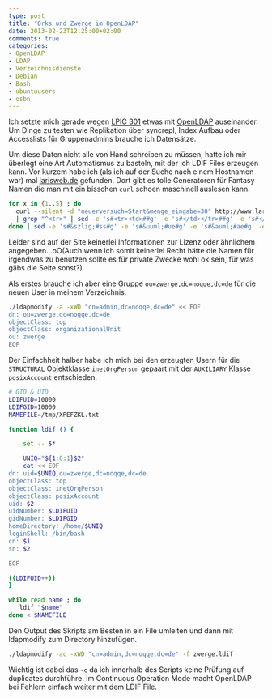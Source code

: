 ```yaml
---
type: post
title: "Orks und Zwerge im OpenLDAP"
date: 2013-02-23T12:25:00+02:00
comments: true
categories:
- OpenLDAP
- LDAP
- Verzeichnisdienste
- Debian
- Bash
- ubuntuusers
- osbn
---
```


Ich setzte mich gerade wegen [LPIC 301](http://www.lpi.org/linux-certifications/programs/lpic-3/exam-301)
etwas mit [OpenLDAP](http://www.openldap.org/) auseinander. Um Dinge
zu testen wie Replikation über syncrepl, Index Aufbau oder Accesslists für
Gruppenadmins brauche ich Datensätze.

Um diese Daten nicht alle von Hand schreiben zu müssen, hatte ich mir überlegt
eine Art Automatismus zu basteln, mit der ich LDIF Files erzeugen kann.
Vor kurzem habe ich (als ich auf der Suche nach einem Hostnamen war) mal
[larisweb.de](http://www.larisweb.de/) gefunden. Dort gibt es tolle Generatoren
für Fantasy Namen die man mit ein bisschen `curl` schoen maschinell auslesen
kann.

``` bash
for x in {1..5} ; do
  curl --silent -d "neuerversuch=Start&menge_eingabe=30" http://www.larisweb.de/tools/namen_gen_zwerg.php \
  | grep "^<tr>" | sed -e 's#<tr><td>##g' -e 's#</td></tr>##g' -e 's#</td><td>#\n#'
done | sed -e 's#&szlig;#ss#g' -e 's#&uuml;#ue#g' -e 's#&auml;#ae#g' -e 's#&ouml;#oe#g' > /tmp/XPEFZKL.txt
```

Leider sind auf der Site keinerlei Informationen zur Lizenz oder ähnlichem
angegeben. .oO(Auch wenn ich somit keinerlei Recht hätte die Namen für irgendwas zu benutzen sollte es
für private Zwecke wohl ok sein, für was gäbs die Seite sonst?).

Als erstes brauche ich aber eine Gruppe `ou=zwerge,dc=noqqe,dc=de` für die neuen User in meinem
Verzeichnis.

``` bash
./ldapmodify -a -xWD "cn=admin,dc=noqqe,dc=de" << EOF
dn: ou=zwerge,dc=noqqe,dc=de
objectClass: top
objectClass: organizationalUnit
ou: zwerge
EOF
```

Der Einfachheit halber habe ich mich bei den erzeugten Usern für die
`STRUCTURAL` Objektklasse `inetOrgPerson` gepaart mit der `AUXILIARY` Klasse
`posixAccount` entschieden.

``` bash
# GID & UID
LDIFUID=10000
LDIFGID=10000
NAMEFILE=/tmp/XPEFZKL.txt

function ldif () {

    set -- $*

    UNIQ="${1:0:1}$2"
    cat << EOF
dn: uid=$UNIQ,ou=zwerge,dc=noqqe,dc=de
objectClass: top
objectClass: inetOrgPerson
objectClass: posixAccount
uid: $2
uidNumber: $LDIFUID
gidNumber: $LDIFGID
homeDirectory: /home/$UNIQ
loginShell: /bin/bash
cn: $1
sn: $2

EOF

((LDIFUID++))
}

while read name ; do
   ldif "$name"
done < $NAMEFILE
```

Den Output des Skripts am Besten in ein File umleiten und dann mit ldapmodify
zum Directory hinzufügen.

``` bash
./ldapmodify -ac -xWD "cn=admin,dc=noqqe,dc=de" -f zwerge.ldif
```

Wichtig ist dabei das `-c` da ich innerhalb des Scripts keine Prüfung auf
duplicates durchführe. Im Continuous Operation Mode macht OpenLDAP bei Fehlern einfach weiter mit dem LDIF File.
